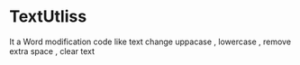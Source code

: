 # TextUtliss
It a Word modification code like text change uppacase , lowercase  , remove extra space , clear text 
